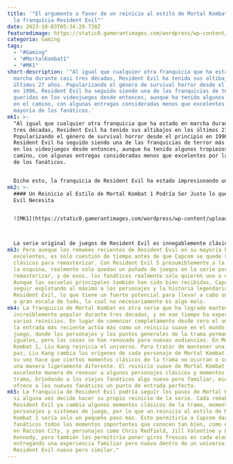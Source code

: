 ```yaml
---
title: '"El argumento a favor de un reinicio al estilo de Mortal Kombat 1 para
  la franquicia Resident Evil"'
date: 2023-10-03T05:34:29.738Z
featuredimage: https://static0.gamerantimages.com/wordpress/wp-content/uploads/2023/10/mortal-kombat-1-cover-x-resident-evil.jpg?q=50&fit=contain&w=1140&h=&dpr=1.5
categoria: Gaming
tags:
  - "#Gaming"
  - "#MortalKombat1"
  - "#MK1"
short-description: '"Al igual que cualquier otra franquicia que ha estado en
  marcha durante casi tres décadas, Resident Evil ha tenido sus altibajos en los
  últimos 27 años. Popularizando el género de survival horror desde el principio
  en 1996, Resident Evil ha seguido siendo una de las franquicias de terror más
  queridas en los videojuegos desde entonces, aunque ha tenido algunos tropiezos
  en el camino, con algunas entregas consideradas menos que excelentes por la
  mayoría de los fanáticos.'
mk1: >-
  "Al igual que cualquier otra franquicia que ha estado en marcha durante casi
  tres décadas, Resident Evil ha tenido sus altibajos en los últimos 27 años.
  Popularizando el género de survival horror desde el principio en 1996,
  Resident Evil ha seguido siendo una de las franquicias de terror más queridas
  en los videojuegos desde entonces, aunque ha tenido algunos tropiezos en el
  camino, con algunas entregas consideradas menos que excelentes por la mayoría
  de los fanáticos.


  Dicho esto, la franquicia de Resident Evil ha estado impresionando una y otra vez recientemente, pero aunque la serie está prosperando en este momento, un reinicio puede ser inevitable. En lugar de reiniciar toda la serie desde cero, un futuro reinicio de Resident Evil podría beneficiarse mucho más de un reinicio al estilo de Mortal Kombat 1, donde el universo y los personajes se renuevan para una nueva generación.
mk2: >-
  #### Un Reinicio al Estilo de Mortal Kombat 1 Podría Ser Justo lo que Resident
  Evil Necesita


  ![MK1](https://static0.gamerantimages.com/wordpress/wp-content/uploads/2023/09/resident-evil-2-key-art.jpg?q=50&fit=crop&w=1500&dpr=1.5 "MK1")



  La serie original de juegos de Resident Evil es innegablemente clásica, y aunque están empezando a mostrar su edad un poco, todavía tienen un gran seguimiento hoy en día, y es fácil ver por qué. Con una plétora de personajes icónicos, diálogos maravillosamente cursis, una trama intrigante y algunos de los monstruos más aterradores jamás creados en un videojuego, la serie clásica de Resident Evil es objetivamente buena. Gracias a los remakes recientes, una nueva generación de fanáticos puede experimentar todas esas características desde la comodidad de sus brillantes consolas nuevas.
mk3: Pero aunque los remakes recientes de Resident Evil en su mayoría han sido
  excelentes, es solo cuestión de tiempo antes de que Capcom se quede sin juegos
  clásicos para remasterizar. Con Resident Evil 5 presumiblemente a la vuelta de
  la esquina, realmente solo quedan un puñado de juegos en la serie por
  remasterizar, y de esos, los fanáticos realmente solo quieren uno o dos.
  Aunque las secuelas principales también han sido bien recibidas, Capcom querrá
  seguir explotando al máximo a los personajes y la historia legendaria de
  Resident Evil, lo que tiene un fuerte potencial para llevar a cabo un reinicio
  a gran escala de todo, lo cual no necesariamente es algo malo.
mk4: La franquicia de Mortal Kombat es otra serie que ha logrado mantenerse
  increíblemente popular durante tres décadas, y en ese tiempo ha experimentado
  varios reinicios. En lugar de comenzar completamente desde cero el universo,
  la entrada más reciente actúa más como un reinicio suave en el mundo del
  juego, donde los personajes y los puntos generales de la trama permanecen
  iguales, pero las cosas se han renovado para nuevas audiencias. En Mortal
  Kombat 1, Liu Kang reinicia el universo. Para tratar de mantener una era de
  paz, Liu Kang cambia los orígenes de cada personaje de Mortal Kombat, lo que a
  su vez hace que ciertos momentos clásicos de la trama no ocurran o sucedan de
  una manera ligeramente diferente. El reinicio suave de Mortal Kombat 1 es una
  excelente manera de renovar a algunos personajes clásicos y momentos de la
  trama, brindando a los viejos fanáticos algo nuevo pero familiar, mientras
  ofrece a los nuevos fanáticos un punto de entrada perfecto.
mk5: La franquicia de Resident Evil podría seguir los pasos de Mortal Kombat 1
  si alguna vez decide hacer su propio reinicio de la serie. Cada remake de
  Resident Evil ya cambia algunos momentos clásicos de la trama, momentos de los
  personajes y sistemas de juego, por lo que un reinicio al estilo de Mortal
  Kombat 1 sería solo un pequeño paso más. Esto permitiría a Capcom darles a los
  fanáticos todos los momentos importantes que conocen tan bien, como el brote
  en Raccoon City, y personajes como Chris Redfield, Jill Valentine y Leon
  Kennedy, pero también les permitiría poner giros frescos en cada elemento,
  entregando una experiencia familiar pero nueva dentro de un universo de
  Resident Evil nuevo pero similar."
---
```

